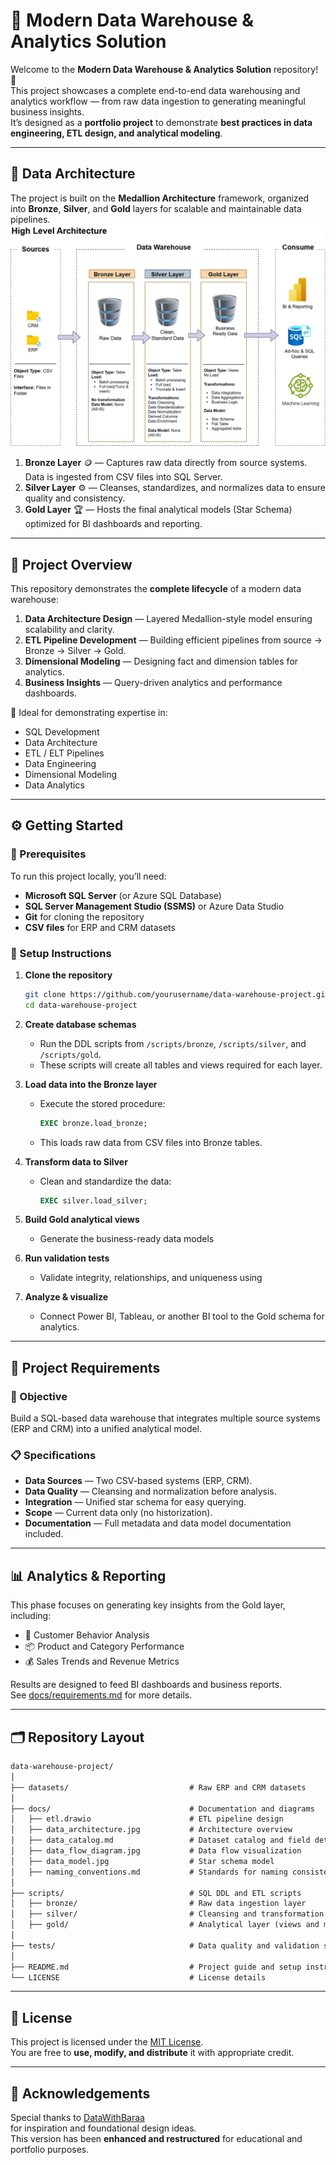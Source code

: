# 🧠 Modern Data Warehouse & Analytics Solution

Welcome to the **Modern Data Warehouse & Analytics Solution** repository! 🌟  
This project showcases a complete end-to-end data warehousing and analytics workflow — from raw data ingestion to generating meaningful business insights.  
It’s designed as a **portfolio project** to demonstrate **best practices in data engineering, ETL design, and analytical modeling**.

---

## 🧩 Data Architecture

The project is built on the **Medallion Architecture** framework, organized into **Bronze**, **Silver**, and **Gold** layers for scalable and maintainable data pipelines.  
![Data Architecture](docs/data_architecture.jpg)

1. **Bronze Layer** 🪙 — Captures raw data directly from source systems. Data is ingested from CSV files into SQL Server.  
2. **Silver Layer** ⚙️ — Cleanses, standardizes, and normalizes data to ensure quality and consistency.  
3. **Gold Layer** 🏆 — Hosts the final analytical models (Star Schema) optimized for BI dashboards and reporting.

---

## 📘 Project Overview

This repository demonstrates the **complete lifecycle** of a modern data warehouse:

1. **Data Architecture Design** — Layered Medallion-style model ensuring scalability and clarity.  
2. **ETL Pipeline Development** — Building efficient pipelines from source → Bronze → Silver → Gold.  
3. **Dimensional Modeling** — Designing fact and dimension tables for analytics.  
4. **Business Insights** — Query-driven analytics and performance dashboards.

🎯 Ideal for demonstrating expertise in:
- SQL Development  
- Data Architecture  
- ETL / ELT Pipelines  
- Data Engineering  
- Dimensional Modeling  
- Data Analytics  

---

## ⚙️ Getting Started

### 🔧 Prerequisites
To run this project locally, you’ll need:
- **Microsoft SQL Server** (or Azure SQL Database)
- **SQL Server Management Studio (SSMS)** or Azure Data Studio
- **Git** for cloning the repository
- **CSV files** for ERP and CRM datasets

### 🚀 Setup Instructions

1. **Clone the repository**
   ```bash
   git clone https://github.com/yourusername/data-warehouse-project.git
   cd data-warehouse-project
   ```

2. **Create database schemas**
   - Run the DDL scripts from `/scripts/bronze`, `/scripts/silver`, and `/scripts/gold`.
   - These scripts will create all tables and views required for each layer.

3. **Load data into the Bronze layer**
   - Execute the stored procedure:
     ```sql
     EXEC bronze.load_bronze;
     ```
   - This loads raw data from CSV files into Bronze tables.

4. **Transform data to Silver**
   - Clean and standardize the data:
     ```sql
     EXEC silver.load_silver;
     ```

5. **Build Gold analytical views**
   - Generate the business-ready data models

6. **Run validation tests**
   - Validate integrity, relationships, and uniqueness using

7. **Analyze & visualize**
   - Connect Power BI, Tableau, or another BI tool to the Gold schema for analytics.

---

## 🧱 Project Requirements

### 🎯 Objective
Build a SQL-based data warehouse that integrates multiple source systems (ERP and CRM) into a unified analytical model.

### 📋 Specifications
- **Data Sources** — Two CSV-based systems (ERP, CRM).  
- **Data Quality** — Cleansing and normalization before analysis.  
- **Integration** — Unified star schema for easy querying.  
- **Scope** — Current data only (no historization).  
- **Documentation** — Full metadata and data model documentation included.

---

## 📊 Analytics & Reporting

This phase focuses on generating key insights from the Gold layer, including:
- 🧍 Customer Behavior Analysis  
- 📦 Product and Category Performance  
- 💰 Sales Trends and Revenue Metrics  

Results are designed to feed BI dashboards and business reports.  
See [docs/requirements.md](docs/requirements.md) for more details.

---

## 🗂️ Repository Layout
```markdown
data-warehouse-project/
│
├── datasets/                           # Raw ERP and CRM datasets
│
├── docs/                               # Documentation and diagrams
│   ├── etl.drawio                      # ETL pipeline design
│   ├── data_architecture.jpg           # Architecture overview
│   ├── data_catalog.md                 # Dataset catalog and field details
│   ├── data_flow_diagram.jpg           # Data flow visualization
│   ├── data_model.jpg                  # Star schema model
│   ├── naming_conventions.md           # Standards for naming consistency
│
├── scripts/                            # SQL DDL and ETL scripts
│   ├── bronze/                         # Raw data ingestion layer
│   ├── silver/                         # Cleansing and transformation layer
│   ├── gold/                           # Analytical layer (views and models)
│
├── tests/                              # Data quality and validation scripts
│
├── README.md                           # Project guide and setup instructions
└── LICENSE                             # License details
```

---

## 🧾 License
This project is licensed under the [MIT License](LICENSE).  
You are free to **use, modify, and distribute** it with appropriate credit.

---

## 🙌 Acknowledgements
Special thanks to [DataWithBaraa](https://github.com/DataWithBaraa/sql-data-warehouse-project)  
for inspiration and foundational design ideas.  
This version has been **enhanced and restructured** for educational and portfolio purposes.
